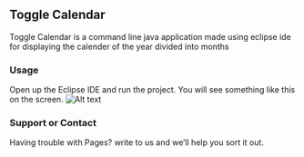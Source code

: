 ## Toggle Calendar

Toggle Calendar is a command line java application made using eclipse ide for displaying the calender of the year divided into months

### Usage

Open up the Eclipse IDE and run the project. You will see something like this on the screen.
![Alt text](https://github.com/luthra2059/ToggleCalendar/blob/master/Untitled.png?raw=true "screenshot")

### Support or Contact

Having trouble with Pages? write to us and we’ll help you sort it out.
